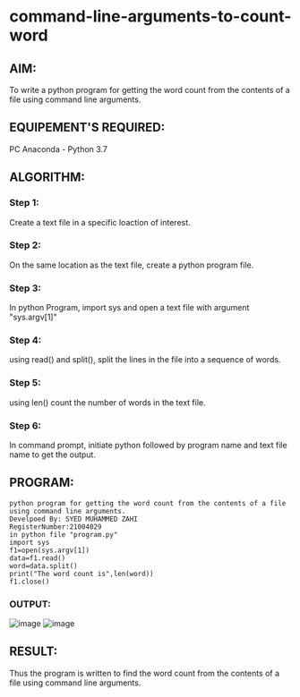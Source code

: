 # command-line-arguments-to-count-word
## AIM:
To write a python program for getting the word count from the contents of a file using command line arguments.
## EQUIPEMENT'S REQUIRED: 
PC
Anaconda - Python 3.7
## ALGORITHM: 
### Step 1:
Create a text file in a specific loaction of interest.
### Step 2: 
 On the same location as the text file, create a python program file.
### Step 3: 
 In python Program, import sys and open a text file with argument "sys.argv[1]"
### Step 4:  
using read() and split(), split the lines in the file into a sequence of words.
### Step 5: 
using len() count the number of words in the text file.
### Step 6: 
In command prompt, initiate python followed by program name and text file name to get the output.
## PROGRAM:
```
python program for getting the word count from the contents of a file using command line arguments.
Develpoed By: SYED MUHAMMED ZAHI
RegisterNumber:21004029
in python file "program.py"
import sys
f1=open(sys.argv[1])
data=f1.read()
word=data.split()
print("The word count is",len(word))
f1.close()
```
### OUTPUT:
![image](https://user-images.githubusercontent.com/94187572/154531522-28b5bbc9-7bbd-4f85-9247-f2f7e98262c8.png)
![image](https://user-images.githubusercontent.com/94187572/154531559-90f01d32-3a9e-4ccc-950c-35dcd6c521e0.png)



## RESULT:
Thus the program is written to find the word count from the contents of a file using command line arguments.
